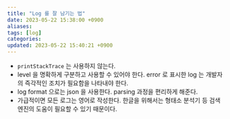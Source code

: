 ```yaml
---
title: "Log 를 잘 남기는 법"
date: 2023-05-22 15:38:00 +0900
aliases: 
tags: [log]
categories: 
updated: 2023-05-22 15:40:21 +0900
---
```


- `printStackTrace` 는 사용하지 않는다.
- level 을 명확하게 구분하고 사용할 수 있어야 한다. error 로 표시한 log 는 개발자의 즉각적인 조치가 필요함을 나타내야 한다.
- log format 으로는 json 을 사용한다. parsing 과정을 편리하게 해준다.
- 가급적이면 모든 로그는 영어로 작성한다. 한글을 위해서는 형태소 분석기 등 검색엔진의 도움이 필요할 수 있기 때문이다.
